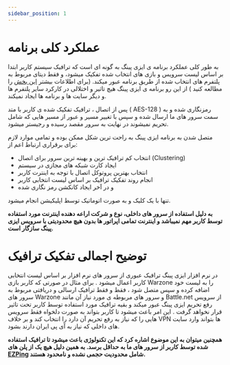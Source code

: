 ```yaml
---
sidebar_position: 1
---
```


# عملکرد کلی برنامه


به طور کلی عملکرد برنامه ی ایزی پینگ به گونه ای است که ترافیک سیستم کاربر ابتدا بر اساس لیست سرویس و بازی های انتخاب شده تفکیک میشود، و فقط دیتای مربوط به پلتفرم های انتخاب شده از طریق برنامه عبور میکند. (برای اطلاعات بیشتر [این بخش](https://ezping.ir/) را مطالعه کنید ) از این رو برنامه ی ایزی پینگ هیچ تاثیر و اختلالی در کارکرد سایر پلتفرم ها و دیگر سایت ها و برنامه ها ایجاد نمیکند. 

پس از اتصال ، ترافیک تفکیک شده ی کاربر با متد ( AES-128 ) رمزنگاری شده و به سمت سرور های ما ارسال شده و سپس با تغییر مسیر و عبور از مسیر هایی که شامل تحریم نمیشوند در نهایت به سرور مقصد رسیده و رجیستر میشود.

متصل شدن به برنامه ایزی پینگ به راحت ترین شکل ممکن بوده و تمامی موارد لازم برای برقراری ارتباط اعم از:

- انتخاب کم ترافیک ترین و بهینه ترین سرور برای اتصال (Clustering)
- ایجاد کارت شبکه های مجازی در سیستم   
- انتخاب بهترین پروتوکل اتصال با توجه به اینترت کاربر
- انجام روند تفکیک ترافیک بر اساس لیست انتخابی کاربر 
- و در آخر ایجاد کانکشن رمز نگاری شده

تنها با یک کلیک و به صورت اتوماتیک توسط اپلیکیشن انجام میشود.


**به دلیل استفاده از سرور های داخلی، نوع و شرکت اراعه دهنده اینترنت مورد استفاده توسط کاربر مهم نمیباشد و اینترنت تمامی اپراتور ها بدون هیچ محدودیتی با سرویس ایزی پینگ سازگار است.**



# توضیح اجمالی تفکیک ترافیک

در نرم افزار ایزی پینگ ترافیک عبوری از سرور های نرم افزار بر اساس لیست انتخابی کاربر اعمال میشود . برای مثال در صورتی که کاربر بازی Warzone را به لیست خود اضافه کرده و سپس متصل شود ، فقط و فقط ترافیک ارسالی و دریافتی مربوط به سرور های Warzone و سرور های مربوطه ی مورد نیاز آن مانند Battle.net از سرویس رفع تحریم ایزی پینگ عبور میکند و بقیه ترافیک مورد استفاده توسط کاربر تحت تاثیر قرار نخواهد گرفت . 
این امر باعث میشود تا کاربر بتواند به صورت دلخواه فقط سرویس هایی را که نیاز به رفع تحریم آن دارد را انتخاب کند و بر خلاف VPN ها بتواند وارد سایت های داخلی که نیاز به آی پی ایران دارند بشود.

**همچنین میتوان به این موضوع اشاره کرد که این تکنولوژی باعث میشود تا ترافیک استفاده شده توسط کاربر از سرور های ما به حداقل برسد. به همین دلیل هیچ یک از پلن های [EZPing](https://ezping.ir/) شامل محدودیت حجمی نشده و نامحدود هستند.**
